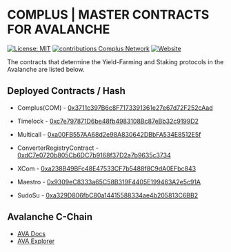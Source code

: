 # COMPLUS | MASTER CONTRACTS FOR AVALANCHE

[![License: MIT](https://img.shields.io/badge/License-MIT-green.svg)](https://github.com/complusnetwork/complus-master-ava/blob/master/LICENSE) [![contributions Complus Network](https://img.shields.io/badge/contributions-welcome-brightgreen.svg?style=flat)](https://github.com/complusnetwork/complus-master-ava/issues) [![Website](https://img.shields.io/website-up-down-green-red/https/shields.io.svg?label=website)](https://avax.complus.network)

The contracts that determine the Yield-Farming and Staking protocols in the Avalanche are listed below.

## Deployed Contracts / Hash
- Complus(COM) - [0x3711c397B6c8F7173391361e27e67d72F252cAad](https://cchain.explorer.avax.network/address/0x3711c397B6c8F7173391361e27e67d72F252cAad/contracts)

- Timelock - [0xc7e797871D6be48fb4983108Bc87eBb32c9199D2](https://cchain.explorer.avax.network/address/0xc7e797871D6be48fb4983108Bc87eBb32c9199D2/contracts)
- Multicall - [0xa00FB557AA68d2e98A830642DBbFA534E8512E5f](https://cchain.explorer.avax.network/address/0xa00FB557AA68d2e98A830642DBbFA534E8512E5f/contracts)
- ConverterRegistryContract - [0xdC7e0720b805Cb6DC7b9168f37D2a7b9635c3734](https://cchain.explorer.avax.network/address/0xdC7e0720b805Cb6DC7b9168f37D2a7b9635c3734/contracts)

- XCom - [0xa238B49BFc48E47533CF7b5488f8C9dA0EFbc843](https://cchain.explorer.avax.network/address/0xa238B49BFc48E47533CF7b5488f8C9dA0EFbc843/contracts)
- Maestro - [0x9309eC8333a65C58B319F4405E199463A2e5c91A](https://cchain.explorer.avax.network/address/0x9309eC8333a65C58B319F4405E199463A2e5c91A/contracts)
- SudoSu - [0xa329D806fbC80a14415588334ae4b205813C6BB2](https://cchain.explorer.avax.network/address/0xa329D806fbC80a14415588334ae4b205813C6BB2/contracts)

## Avalanche C-Chain

- [AVA Docs](https://docs.avax.network/)
- [AVA Explorer](https://cchain.explorer.avax.network/)
